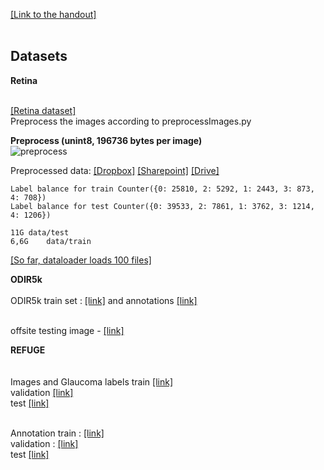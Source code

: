 [[Link to the handout]](https://github.com/jbdel/federated_learning/blob/master/Stanford_federated_handout.pdf) <br/><br/>
## Datasets
**Retina**<br/><br/>

[[Retina dataset]](https://www.kaggle.com/c/diabetic-retinopathy-detection)<br/>
Preprocess the images according to preprocessImages.py

<b>Preprocess (unint8, 196736 bytes per image)</b><br/>
![preprocess](https://i.imgur.com/2ymMhnA.jpg)

Preprocessed data: [[Dropbox]](https://www.dropbox.com/s/7rraox4puo6vcnx/data.zip?dl=1) [[Sharepoint]](https://alumniumonsac-my.sharepoint.com/:u:/g/personal/532927_umons_ac_be/EZ4cjkHO4pVHq_P3XNbui58BkOiigiNirBDEvYoXQu2Gpg?e=paf2r7) [[Drive]](https://drive.google.com/file/d/1VCJIU3r-qx6etPoHcSJRsJAESyLr3cVE/view?usp=sharing)

```
Label balance for train Counter({0: 25810, 2: 5292, 1: 2443, 3: 873, 4: 708})
Label balance for test Counter({0: 39533, 2: 7861, 1: 3762, 3: 1214, 4: 1206})

11G	data/test
6,6G	data/train
```
[[So far, dataloader loads 100 files]](https://github.com/jbdel/federated_learning/blob/master/retina_dataset.py#L41) <br/>

**ODIR5k**<br/><br/>
ODIR5k train set : [[link]](https://drive.google.com/file/d/1UGrMGfb9zvbBqOvbV62G-XdUlBIAvOad/view) and annotations [[link]](https://drive.google.com/file/d/1jc7Dmp26km0PKRwf9u3Xcyui4SRiojcT/view) <br/><br/>

offsite testing image - [[link]](https://drive.google.com/file/d/19OD9a29nrSbLC2Pch4UZtpp8qtFZLd-y/view)

**REFUGE**<br/><br/>	
Images and Glaucoma labels train [[link]](https://www.dropbox.com/s/xd40dewhj0v5gw1/REFUGE-Training400.zip?dl=0) <br/>
validation [[link]](https://www.dropbox.com/s/hhq1srz9ceot8sf/REFUGE-Validation400.zip?dl=0) <br/>
test [[link]](https://www.dropbox.com/s/t1ijw6mdqhd79dm/REFUGE-Test400.zip?dl=0) <br/><br/>

Annotation train : [[link]](https://www.dropbox.com/s/030vecfp36ikiml/Annotation-Training400.zip?dl=0) <br/>
validation : [[link]](https://www.dropbox.com/s/sdgfefzomm5auog/REFUGE-Validation400-GT.zip?dl=0) <br/>
test [[link]](https://www.dropbox.com/s/2w0aof1tqp9gi5a/REFUGE-Test-GT.zip?dl=0)  <br/>


